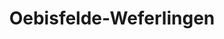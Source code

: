 ---
title: Oebisfelde-Weferlingen
url: /oebisfelde-weferlingen/
latitude: 52.434
longitude: 10.988
---